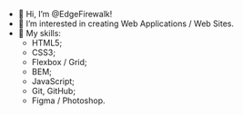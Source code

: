 - 👋 Hi, I’m @EdgeFirewalk!
- 👀 I’m interested in creating Web Applications / Web Sites.
- 🌱 My skills:
    * HTML5;
    * CSS3; <!-- (SCSS, Bootstrap) -->
    * Flexbox / Grid;
    * BEM;
    * JavaScript; <!-- (ES6) -->
    <!-- * Jest; -->
    <!-- * Vue 3 (Vue Router, BootstrapVue); -->
    <!-- * Pinia -->
    <!-- * REST API; -->
    <!-- * Webpack, Babel -->
    <!-- * npm -->
    * Git, GitHub;
    * Figma / Photoshop.
<!-- - 💞️ I’d like to collaborate on ###
- 📫 How to reach me: thedinsorpaswer2@mail.ru -->
